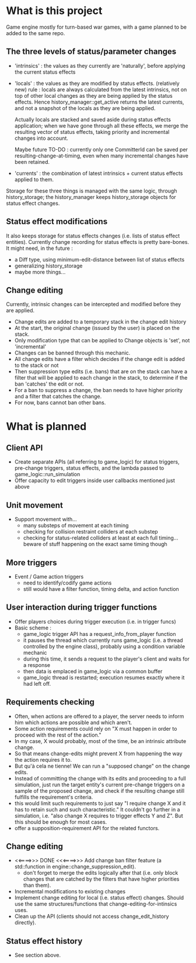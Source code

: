 # What is this project

Game engine mostly for turn-based war games, with a game planned to be added to the same repo.

## The three levels of status/parameter changes

- 'intrinsics' : the values as they currently are 'naturally', before applying the current status effects
- 'locals' : the values as they are modified by status effects.
  (relatively new) rule : locals are always calculated from the latest intrinsics, not on top of other local changes as they are being applied by the status effects.
  Hence history_manager::get_active returns the latest currents, and not a snapshot of the locals as they are being applied.

  Actually locals are stacked and saved aside during status effects application;
  when we have gone through all these effects, we merge the resulting vector of status effects, taking priority and incremental changes into account.

  Maybe future TO-DO : currently only one CommitterId can be saved per resulting-change-at-timing, even when many incremental changes have been retained.

- 'currents' : the combination of latest intrinsics + current status effects applied to them.

Storage for these three things is managed with the same logic, through history_storage;
the history_manager keeps history_storage objects for status effect changes.

## Status effect modifications
It also keeps storage for status effects changes (i.e. lists of status effect entities).
Currently change recording for status effects is pretty bare-bones. 
It might need, in the future : 
  - a Diff type, using minimum-edit-distance between list of status effects
  - generalizing history_storage
  - maybe more things...


## Change editing 
Currently, intrinsic changes can be intercepted and modified before they are applied.
- Change edits are added to a temporary stack in the change edit history
- At the start, the original change (issued by the user) is placed on the stack.
- Only modification type that can be applied to Change objects is 'set', not 'incremental' 
- Changes can be banned through this mechanic.
- All change edits have a filter which decides if the change edit is added to the stack or not
- Then suppression type edits (i.e. bans) that are on the stack can have a filter that will be applied to each change in the stack, to determine if the ban 'catches' the edit or not.
- For a ban to suppress a change, the ban needs to have higher priority and a filter that catches the change.
- For now, bans cannot ban other bans.

# What is planned
## Client API
- Create separate APIs (all referring to game_logic) for status triggers, pre-change triggers, status effects, and the lambda passed to game_logic::run_simulation
- Offer capacity to edit triggers inside user callbacks mentioned just above

## Unit movement
- Support movement with...
  - many substeps of movement at each timing
  - checking for collision restraint colliders at each substep
  - checking for status-related colliders at least at each full timing... beware of stuff happening on the exact same timing though

## More triggers
- Event / Game action triggers
  - need to identify/codify game actions
  - still would have a filter function, timing delta, and action function

## User interaction during trigger functions
- Offer players choices during trigger execution (i.e. in trigger funcs)
- Basic scheme : 
  - game_logic trigger API has a request_info_from_player function
  - it pauses the thread which currently runs game_logic (i.e. a thread controlled by the engine class), probably using a condition variable mechanic
  - during this time, it sends a request to the player's client and waits for a response
  - then data is emplaced in game_logic via a common buffer
  - game_logic thread is restarted; execution resumes exactly where it had left off.

## Requirements checking
- Often, when actions are offered to a player, the server needs to inform him which actions are possible and which aren't.
- Some action requirements could rely on "X must happen in order to proceed with the rest of the action."
- In my case, X would probably, most of the time, be an intrinsic attribute change.
- So that means change-edits might prevent X from happening the way the action requires it to.
- But qu'à cela ne tienne! We can run a "supposed change" on the change edits.
- Instead of committing the change with its edits and proceeding to a full simulation, just run
  the target entity's current pre-change triggers on a sample of the proposed change, and
  check if the resulting change still fulfills the requirement's criteria.
- this would limit such requirements to just say "I require change X and it has to retain such and such characteristic." It couldn't go further in a simulation, i.e. "also change X requires to trigger effects Y and Z". But this should be enough for most cases.
- offer a supposition-requirement API for the related functors.

## Change editing
- <<====>>> DONE <<<====>>> Add change ban filter feature (a std::function in engine::change_suppression_edit).
  - don't forget to merge the edits logically after that (i.e. only block changes that    are catched by the filters that have higher priorities than them).
- Incremental modifications to existing changes
- Implement change editing for local (i.e. status effect) changes. Should use the same structures/functions that change-editing-for-intinsics uses.
- Clean up the API (clients should not access change_edit_history directly).

## Status effect history
- See section above.

